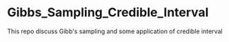 # Gibbs_Sampling_Credible_Interval
This repo discuss Gibb's sampling and some application of credible interval
